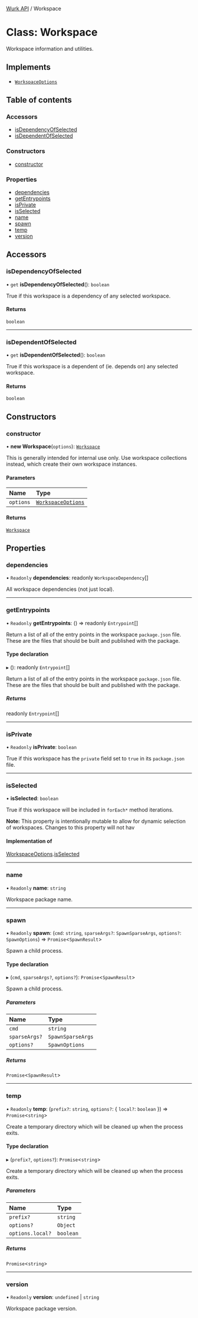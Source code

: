 [Wurk API](../README.md) / Workspace

# Class: Workspace

Workspace information and utilities.

## Implements

- [`WorkspaceOptions`](../interfaces/WorkspaceOptions.md)

## Table of contents

### Accessors

- [isDependencyOfSelected](Workspace.md#isdependencyofselected)
- [isDependentOfSelected](Workspace.md#isdependentofselected)

### Constructors

- [constructor](Workspace.md#constructor)

### Properties

- [dependencies](Workspace.md#dependencies)
- [getEntrypoints](Workspace.md#getentrypoints)
- [isPrivate](Workspace.md#isprivate)
- [isSelected](Workspace.md#isselected)
- [name](Workspace.md#name)
- [spawn](Workspace.md#spawn)
- [temp](Workspace.md#temp)
- [version](Workspace.md#version)

## Accessors

### isDependencyOfSelected

• `get` **isDependencyOfSelected**(): `boolean`

True if this workspace is a dependency of any selected workspace.

#### Returns

`boolean`

___

### isDependentOfSelected

• `get` **isDependentOfSelected**(): `boolean`

True if this workspace is a dependent of (ie. depends on) any selected
workspace.

#### Returns

`boolean`

## Constructors

### constructor

• **new Workspace**(`options`): [`Workspace`](Workspace.md)

This is generally intended for internal use only. Use workspace
collections instead, which create their own workspace instances.

#### Parameters

| Name | Type |
| :------ | :------ |
| `options` | [`WorkspaceOptions`](../interfaces/WorkspaceOptions.md) |

#### Returns

[`Workspace`](Workspace.md)

## Properties

### dependencies

• `Readonly` **dependencies**: readonly `WorkspaceDependency`[]

All workspace dependencies (not just local).

___

### getEntrypoints

• `Readonly` **getEntrypoints**: () => readonly `Entrypoint`[]

Return a list of all of the entry points in the workspace
`package.json` file. These are the files that should be built and
published with the package.

#### Type declaration

▸ (): readonly `Entrypoint`[]

Return a list of all of the entry points in the workspace
`package.json` file. These are the files that should be built and
published with the package.

##### Returns

readonly `Entrypoint`[]

___

### isPrivate

• `Readonly` **isPrivate**: `boolean`

True if this workspace has the `private` field set to `true` in its
`package.json` file.

___

### isSelected

• **isSelected**: `boolean`

True if this workspace will be included in `forEach*` method iterations.

**Note:** This property is intentionally mutable to allow for dynamic
selection of workspaces. Changes to this property will not hav

#### Implementation of

[WorkspaceOptions](../interfaces/WorkspaceOptions.md).[isSelected](../interfaces/WorkspaceOptions.md#isselected)

___

### name

• `Readonly` **name**: `string`

Workspace package name.

___

### spawn

• `Readonly` **spawn**: (`cmd`: `string`, `sparseArgs?`: `SpawnSparseArgs`, `options?`: `SpawnOptions`) => `Promise`\<`SpawnResult`\>

Spawn a child process.

#### Type declaration

▸ (`cmd`, `sparseArgs?`, `options?`): `Promise`\<`SpawnResult`\>

Spawn a child process.

##### Parameters

| Name | Type |
| :------ | :------ |
| `cmd` | `string` |
| `sparseArgs?` | `SpawnSparseArgs` |
| `options?` | `SpawnOptions` |

##### Returns

`Promise`\<`SpawnResult`\>

___

### temp

• `Readonly` **temp**: (`prefix?`: `string`, `options?`: \{ `local?`: `boolean`  }) => `Promise`\<`string`\>

Create a temporary directory which will be cleaned up when the process
exits.

#### Type declaration

▸ (`prefix?`, `options?`): `Promise`\<`string`\>

Create a temporary directory which will be cleaned up when the process
exits.

##### Parameters

| Name | Type |
| :------ | :------ |
| `prefix?` | `string` |
| `options?` | `Object` |
| `options.local?` | `boolean` |

##### Returns

`Promise`\<`string`\>

___

### version

• `Readonly` **version**: `undefined` \| `string`

Workspace package version.

